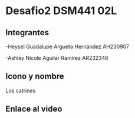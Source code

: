 # Desafio2 DSM441 02L

## Integrantes 
-Heysel Guadalupe Argueta Hernández AH230907


-Ashley Nicole Aguilar Ramirez AR232346


## Icono y nombre

Los catrines 




## Enlace al video 
